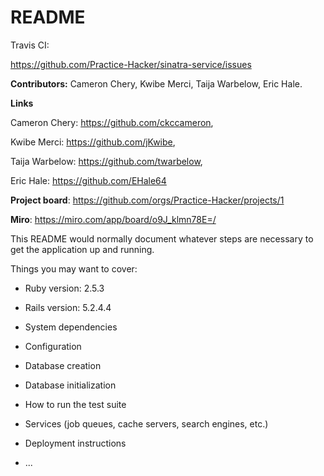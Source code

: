 # README

Travis CI: 

https://github.com/Practice-Hacker/sinatra-service/issues

**Contributors:** Cameron Chery, Kwibe Merci, Taija Warbelow, Eric Hale.

**Links** 

Cameron Chery: https://github.com/ckccameron,

Kwibe Merci: https://github.com/jKwibe,

Taija Warbelow: https://github.com/twarbelow, 

Eric Hale: https://github.com/EHale64



**Project board**: https://github.com/orgs/Practice-Hacker/projects/1

**Miro**: https://miro.com/app/board/o9J_klmn78E=/

This README would normally document whatever steps are necessary to get the
application up and running.

Things you may want to cover:

* Ruby version: 2.5.3

* Rails version: 5.2.4.4

* System dependencies

* Configuration

* Database creation

* Database initialization

* How to run the test suite

* Services (job queues, cache servers, search engines, etc.)

* Deployment instructions

* ...
